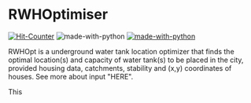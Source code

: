 # RWHOptimiser


[![Hit-Counter](http://hits.dwyl.io/aviral36/RWHOptimiser.svg)](http://hits.dwyl.io/aviral36/RWHOptimiser) 
![made-with-python](https://img.shields.io/badge/Contributors-6-blue.svg)
[![made-with-python](https://img.shields.io/badge/Made%20with-Python-1f425f.svg)](https://www.python.org/)



RWHOpt is a underground water tank location optimizer that finds the optimal location(s) and capacity of water tank(s) to be placed in the city, provided housing data, catchments, stability and (x,y) coordinates of houses. See more about input "HERE".

This 
